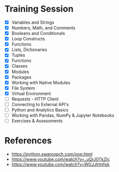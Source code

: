 # Training Session


- [x] Variables and Strings
- [x] Numbers, Math, and Comments
- [x] Booleans and Conditionals
- [x] Loop Constructs
- [x] Functions
- [x] Lists, Dictionaries
- [x] Tuples
- [x] Functions
- [x] Classes
- [x] Modules
- [x] Packages
- [x] Working with Native Modules
- [x] File System
- [x] Virtual Environment
- [ ] Requests - HTTP Client
- [ ] Connecting to External API's
- [ ] Python and Analytics Basics
- [ ] Working with Pandas, NumPy & Jupyter Notebooks
- [ ] Exercises & Assessments

# References
- https://python.swaroopch.com/oop.html
- https://www.youtube.com/watch?v=_uQrJ0TkZlc
- https://www.youtube.com/watch?v=WGJJIrtnfpk